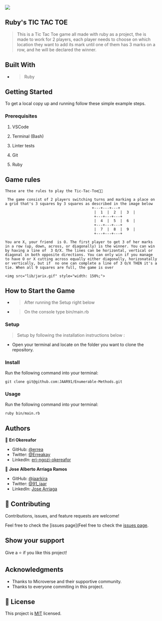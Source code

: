 ![](https://img.shields.io/badge/Microverse-blueviolet)

## Ruby's TIC TAC TOE

> This is a Tic Tac Toe game all made with ruby as a project, the is made to work for 2 players, each player needs to choose on which location they want to add its mark until one of them has 3 marks on a row, and he will be declared the winner.

## Built With

- >Ruby

## Getting Started

To get a local copy up and running follow these simple example steps.

### Prerequisites

1. VSCode

2. Terminal (Bash)

3. Linter tests

4. Git

5. Ruby

## Game rules

```game rule
These are the rules to play the Tic-Tac-Toe👋🤓

 The game consist of 2 players switching turns and marking a place on a grid that's 3 squares by 3 squares as described in the image below
                                        +---+---+---+
                                         |  1  |  2  |  3  |
                                         +---+---+---+
                                         |  4  |  5  |  6  |
                                         +---+---+---+
                                         |  7  |  8  |  9  |
                                         +---+---+---+

You are X, your friend  is O. The first player to get 3 of her marks in a row (up, down, across, or diagonally) is the winner. You can win by having a line of  3 O/X. The lines can be horizontal, vertical or diagonal in both opposite directions. You can only win if you manage to have O or X cutting across equally either diagonally, horizonatally or vertically, but if  no one can complete a line of 3 O/X THEN it's a tie. When all 9 squares are full, the game is over

<img src="lib/jarix.gif" style="width: 150%;">

```

## How to Start the Game

- >After running the Setup right below

- >On the console type bin/main.rb
  
### Setup

>Setup by  following the installation instructions below :
* Open your terminal and locate on the folder you want to clone the repository.

### Install

Run the following command into your terminal:

```console
git clone git@github.com:JAAR91/Enumerable-Methods.git
```

### Usage

Run the following command into your terminal:

```console
ruby bin/main.rb
```

## Authors

👤 **Eri Okereafor**

- GitHub: [@errea](https://github.com/errea)
- Twitter: [@Erreakay](https://twitter.com/Erreakay)
- LinkedIn: [eri-ngozi-okereafor](https://www.linkedin.com/in/eri-ngozi-okereafor/)

👤 **Jose Alberto Arriaga Ramos**

- GitHub: [@jaarkira](https://github.com/jaarkira )
- Twitter: [@91_jaar](https://twitter.com/91_jaar )
- LinkedIn: [Jose Arriaga](https://www.linkedin.com/in/jose-arriaga-63a851204/)

## 🤝 Contributing

Contributions, issues, and feature requests are welcome!

Feel free to check the [issues page](Feel free to check the [issues page](https://github.com/JAAR91/TIC-TAC-TOE/issues).

## Show your support

Give a ⭐️ if you like this project!

## Acknowledgments

- Thanks to Microverse and their supportive community.
- Thanks to everyone commiting in this project.

## 📝 License

This project is [MIT](./MIT.md) licensed.

